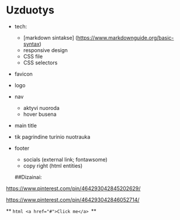 # Uzduotys

- tech:
    - [markdown sintakse] (https://www.markdownguide.org/basic-syntax) 
    - responsive design
    - CSS file
    - CSS selectors

- favicon
- logo
- nav
    - aktyvi nuoroda
    - hover busena

- main title
- tik pagrindine turinio nuotrauka
- footer
    - socials (external link; fontawsome)
    - copy right (html entities)

    ##Dizainai:

https://www.pinterest.com/pin/464293042845202629/
    
https://www.pinterest.com/pin/464293042846052714/

**    ```html
    <a href="#">Click me</a>
    ```**

